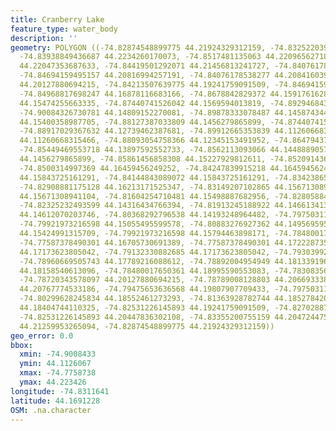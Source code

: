 ```yaml
---
title: Cranberry Lake
feature_type: water_body
description: ''
geometry: POLYGON ((-74.82874548899775 44.21924329312159, -74.83252203929011 44.21924329312159,
  -74.83938849436687 44.2234260170073, -74.8517481135063 44.22096562718006, -74.84179175364424
  44.22047353687633, -74.84419501292071 44.21456813241727, -74.84076178538277 44.21333776527494,
  -74.84694159495157 44.20816994257191, -74.84076178538277 44.20841603964927, -74.83938849436687
  44.20127880694215, -74.84213507639775 44.19241759091509, -74.84694159495157 44.17863082844243,
  -74.84968817698247 44.16878116683166, -74.8678842829372 44.15917616284812, -74.86857092844514
  44.15474255663335, -74.87440741526042 44.1569594013819, -74.89294684396867 44.15129396593499,
  -74.90084326730781 44.14809152270081, -74.89878333078487 44.14587434482809, -74.87887061106072
  44.15400358987705, -74.88127387033809 44.1456279865899, -74.87440741526042 44.14020784523554,
  -74.88917029367632 44.12739462387681, -74.89912665353839 44.11260668315466, -74.89088690744573
  44.11260668315466, -74.88093054758366 44.12345153491952, -74.86479437815278 44.13872953850149,
  -74.85449469553718 44.13897592552733, -74.8562113093066 44.14488890570768, -74.86239111887541
  44.1456279865899, -74.85861456858308 44.15227929812611, -74.85209143625983 44.15917616284812,
  -74.8500314997369 44.16459456249252, -74.84247839915218 44.16459456249252, -74.84591162669011
  44.15843725161291, -74.84144843089072 44.15843725161291, -74.83423865305953 44.16311686648746,
  -74.82908881175128 44.16213171525347, -74.83149207102865 44.15671308941104, -74.82531226145893
  44.15671308941104, -74.81604254710481 44.15498887682956, -74.82805884348981 44.14390345013742,
  -74.82325232493599 44.14316434766394, -74.81913245188922 44.14661341337242, -74.80917609202716
  44.14612070203746, -74.80368292796538 44.14193248964482, -74.79750311839656 44.14143973923999,
  -74.79921973216598 44.15055495599578, -74.80883276927362 44.14956959501546, -74.80333960521186
  44.15424991315709, -74.79921973216598 44.15794463898171, -74.78480017650361 44.16681103709817,
  -74.77587378490301 44.16705730691389, -74.77587378490301 44.17222873552575, -74.78789008128803
  44.17173623805042, -74.79132330882685 44.17173623805042, -74.79303992259626 44.17616856726831,
  -74.78960669505743 44.17789216088612, -74.78892004954949 44.18133919697828, -74.79612982738068
  44.18158540613096, -74.78480017650361 44.18995590553083, -74.78308356273419 44.19635607366278,
  -74.78720343578097 44.20127880694215, -74.78789008128803 44.20669333851377, -74.79475653636568
  44.20767774533186, -74.79475653636568 44.19807907709433, -74.79750311839656 44.19315607648024,
  -74.80299628245834 44.18552461273293, -74.81363928782744 44.18527842003138, -74.82496893870541
  44.18404744110325, -74.82531226145893 44.19241759091509, -74.82702887522835 44.1948791734788,
  -74.82531226145893 44.20447836302108, -74.83355200755159 44.20472447552238, -74.83080542552069
  44.21259953265094, -74.82874548899775 44.21924329312159))
geo_error: 0.0
bbox:
  xmin: -74.9008433
  ymin: 44.1126067
  xmax: -74.7758738
  ymax: 44.223426
longitude: -74.8311641
latitude: 44.1691228
OSM: .na.character
---
```

